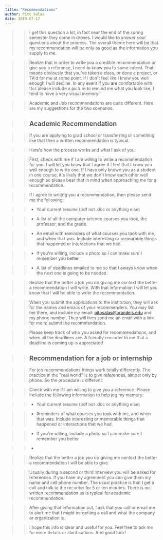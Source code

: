 ```yaml
---
title: "Recommendations"
author: Pito Salas
date: 2019-07-17
---
```


>>

>> I get this question a lot, in fact near the end of the spring semester they
come in droves. I would like to answer your questions about the process. The
overall theme here will be that my recommendation will be only as good as the
information you supply to me.

>>

>> Realize that in order to write you a credible recommendation or give you a
reference, I need to know you to some extent. That means obviously that you've
taken a class, or done a project, or TA'd for me at some point. If I don't
feel like I know you well enough I will decline. In any event if you are
comfortable with this please include a picture to remind me what you look
like, I tend to have a very visual memory!

>>

>> Academic and Job recommendations are quite different. Here are my
suggestions for the two scenarios.

>>

>> ## Academic Recommendation

>>

>> If you are applying to grad school or transferring or something like that
then a written recommendation is typical.

>>

>> Here's how the process works and what I ask of you:

>>

>> First, check with me if I am willing to write a recommendation for you. I
will let you know that I agree if I feel that I know you well enough to write
one. If I have only known you as a student in one course, it's likely that we
don't know each other well enough so please bear that in mind when approaching
me for a recommendation.

>>

>> If I agree to writing you a recommendation, then please send me the
following:

>>

>>   * Your current resume (pdf not .doc or anything else)

>>   * A list of all the computer science courses you took, the professor, and
the grade.

>>   * An email with reminders of what courses you took with me, and when that
was. Include interesting or memorable things that happened or interactions
that we had.

>>   * If you're willing, include a photo so I can make sure I remember you
better

>>   * A list of deadlines emailed to me so that I aways know when the next
one is going to be needed.

>>

>>

>> Realize that the better a job you do giving me context the better a
recommendation I will write. With that information I will let you know that I
will be able to write the recommendation.

>>

>> When you submit the applications to the institution, they will ask for the
names and emails of your recommenders. You may list me there, and include my
email: pitosalas@brandeis.edu and my phone number. They will then send me an
email with a link for me to submit the recommendation.

>>

>> Please keep track of who you asked for recommendations, and when all the
deadlines are. A friendly reminder to me that a deadline is coming up is
appreciated

>>

>> ## Recommendation for a job or internship

>>

>> For job recommendations things work totally differently. The practice in
the "real world" is to give references, almost only by phone. So the procedure
is different:

>>

>> Check with me if I am willing to give you a reference. Please include the
following information to help jog my memory:

>>

>>   * Your current resume (pdf not .doc or anything else)

>>   * Rreminders of what courses you took with me, and when that was. Include
interesting or memorable things that happened or interactions that we had.

>>   * If you're willing, include a photo so I can make sure I remember you
better

>>   *

>>

>> Realize that the better a job you do giving me context the better a
recommendation I will be able to give.

>>

>> Usually during a second or third interview you will be asked for
references. If you have my agreement you can give them my name and cell phone
number. The usual practice is that I get a call and talk to the recuriter for
5 or ten minutes. There is no written recommendation as is typical for
academic recommendation.

>>

>> After giving that information out, I ask that you call or email me to alert
me that I might be getting a call and what the company or organization is.

>>

>> I hope this info is clear and useful for you. Feel free to ask me for more
details or clarifications. And good luck!


